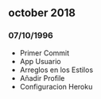 ## october 2018

### 07/10/1996 
* Primer Commit 
* App Usuario
* Arreglos en los Estilos
* Añadir Profile
* Configuracion Heroku